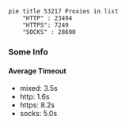 
```mermaid
pie title 53217 Proxies in list
    "HTTP" : 23494
    "HTTPS": 7249
    "SOCKS" : 28690
```

### Some Info
#### Average Timeout

- mixed: 3.5s
- http: 1.6s
- https: 8.2s
- socks: 5.0s